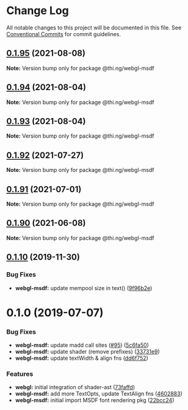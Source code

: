 # Change Log

All notable changes to this project will be documented in this file.
See [Conventional Commits](https://conventionalcommits.org) for commit guidelines.

## [0.1.95](https://github.com/thi-ng/umbrella/compare/@thi.ng/webgl-msdf@0.1.94...@thi.ng/webgl-msdf@0.1.95) (2021-08-08)

**Note:** Version bump only for package @thi.ng/webgl-msdf





## [0.1.94](https://github.com/thi-ng/umbrella/compare/@thi.ng/webgl-msdf@0.1.93...@thi.ng/webgl-msdf@0.1.94) (2021-08-04)

**Note:** Version bump only for package @thi.ng/webgl-msdf





## [0.1.93](https://github.com/thi-ng/umbrella/compare/@thi.ng/webgl-msdf@0.1.92...@thi.ng/webgl-msdf@0.1.93) (2021-08-04)

**Note:** Version bump only for package @thi.ng/webgl-msdf





## [0.1.92](https://github.com/thi-ng/umbrella/compare/@thi.ng/webgl-msdf@0.1.91...@thi.ng/webgl-msdf@0.1.92) (2021-07-27)

**Note:** Version bump only for package @thi.ng/webgl-msdf





## [0.1.91](https://github.com/thi-ng/umbrella/compare/@thi.ng/webgl-msdf@0.1.90...@thi.ng/webgl-msdf@0.1.91) (2021-07-01)

**Note:** Version bump only for package @thi.ng/webgl-msdf





## [0.1.90](https://github.com/thi-ng/umbrella/compare/@thi.ng/webgl-msdf@0.1.89...@thi.ng/webgl-msdf@0.1.90) (2021-06-08)

**Note:** Version bump only for package @thi.ng/webgl-msdf





## [0.1.10](https://github.com/thi-ng/umbrella/compare/@thi.ng/webgl-msdf@0.1.9...@thi.ng/webgl-msdf@0.1.10) (2019-11-30)

### Bug Fixes

* **webgl-msdf:** update mempool size in text() ([9f96b2e](https://github.com/thi-ng/umbrella/commit/9f96b2ec525cd8d8a5d5e31d39352f0c6e350991))

# 0.1.0 (2019-07-07)

### Bug Fixes

* **webgl-msdf:** update madd call sites ([#95](https://github.com/thi-ng/umbrella/issues/95)) ([5c6fa50](https://github.com/thi-ng/umbrella/commit/5c6fa50))
* **webgl-msdf:** update shader (remove prefixes) ([33731e9](https://github.com/thi-ng/umbrella/commit/33731e9))
* **webgl-msdf:** update textWidth & align fns ([dd6f752](https://github.com/thi-ng/umbrella/commit/dd6f752))

### Features

* **webgl:** initial integration of shader-ast ([73faffd](https://github.com/thi-ng/umbrella/commit/73faffd))
* **webgl-msdf:** add more TextOpts, update TextAlign fns ([4602883](https://github.com/thi-ng/umbrella/commit/4602883))
* **webgl-msdf:** initial import MSDF font rendering pkg ([22bcc24](https://github.com/thi-ng/umbrella/commit/22bcc24))
